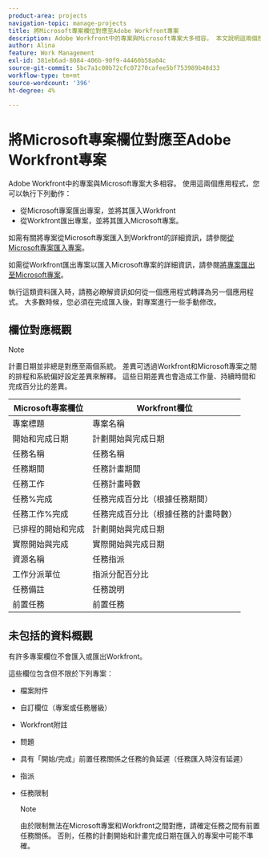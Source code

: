 ```yaml
---
product-area: projects
navigation-topic: manage-projects
title: 將Microsoft專案欄位對應至Adobe Workfront專案
description: Adobe Workfront中的專案與Microsoft專案大多相容。 本文說明這兩個應用程式中最常見的專案欄位如何相互對應。
author: Alina
feature: Work Management
exl-id: 381eb6ad-8084-406b-90f9-44460b58a04c
source-git-commit: 5bc7a1c00b72cfc07270cafee5bf753989b48d33
workflow-type: tm+mt
source-wordcount: '396'
ht-degree: 4%

---
```


# 將Microsoft專案欄位對應至Adobe Workfront專案

Adobe Workfront中的專案與Microsoft專案大多相容。 使用這兩個應用程式，您可以執行下列動作：

* 從Microsoft專案匯出專案，並將其匯入Workfront
* 從Workfront匯出專案，並將其匯入Microsoft專案。 

如需有關將專案從Microsoft專案匯入到Workfront的詳細資訊，請參閱[從Microsoft專案匯入專案](../../../manage-work/projects/create-projects/import-project-from-ms-project.md)。

如需從Workfront匯出專案以匯入Microsoft專案的詳細資訊，請參閱[將專案匯出至Microsoft專案](../../../manage-work/projects/manage-projects/export-project-to-ms-project.md)。

執行這類資料匯入時，請務必瞭解資訊如何從一個應用程式轉譯為另一個應用程式。 大多數時候，您必須在完成匯入後，對專案進行一些手動修改。 

## 欄位對應概觀

>[!NOTE]
>
>計畫日期並非總是對應至兩個系統。 差異可透過Workfront和Microsoft專案之間的排程和系統偏好設定差異來解釋。 這些日期差異也會造成工作量、持續時間和完成百分比的差異。

| **Microsoft專案欄位** | **Workfront欄位** |
|---|---|
| 專案標題 | 專案名稱 |
| 開始和完成日期 | 計劃開始與完成日期 |
| 任務名稱 | 任務名稱 |
| 任務期間 | 任務計畫期間 |
| 任務工作 | 任務計畫時數 |
| 任務%完成 | 任務完成百分比（根據任務期間） |
| 任務工作%完成 | 任務完成百分比（根據任務的計畫時數） |
| 已排程的開始和完成 | 計劃開始與完成日期 |
| 實際開始與完成 | 實際開始與完成日期 |
| 資源名稱 | 任務指派 |
| 工作分派單位 | 指派分配百分比 |
| 任務備註 | 任務說明 |
| 前置任務 | 前置任務 |

## 未包括的資料概觀

有許多專案欄位不會匯入或匯出Workfront。

這些欄位包含但不限於下列專案：

* 檔案附件
* 自訂欄位（專案或任務層級）
* Workfront附註
* 問題
* 具有「開始/完成」前置任務關係之任務的負延遲（任務匯入時沒有延遲）
* 指派
* 任務限制

  >[!NOTE]
  >
  >由於限制無法在Microsoft專案和Workfront之間對應，請確定任務之間有前置任務關係。 否則，任務的計劃開始和計畫完成日期在匯入的專案中可能不準確。 
